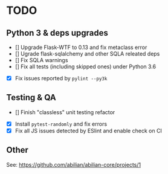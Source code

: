 # TODO

## Python 3 & deps upgrades

- [] Upgrade Flask-WTF to 0.13 and fix metaclass error
- [] Ugrade flask-sqlalchemy and other SQLA releated deps
- [] Fix SQLA warnings
- [] Fix all tests (including skipped ones) under Python 3.6

- [x] Fix issues reported by `pylint --py3k`

## Testing & QA

- [] Finish "classless" unit testing refactor

- [x] Install `pytest-randomly` and fix errors
- [x] Fix all JS issues detected by ESlint and enable check on CI

## Other

See: <https://github.com/abilian/abilian-core/projects/1>
